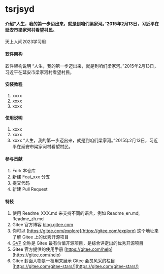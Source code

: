 # tsrjsyd

#### 介绍“人生，我的第一步迈出来，就是到咱们梁家河。”2015年2月13日，习近平在延安市梁家河村看望村民。


天上人间2023学习用

#### 软件架构
软件架构说明
“人生，我的第一步迈出来，就是到咱们梁家河。”2015年2月13日，习近平在延安市梁家河村看望村民。



#### 安装教程

1.  xxxx
2.  xxxx
3.  xxxx

#### 使用说明

1.  xxxx
2.  xxxx
3.  xxxx
“人生，我的第一步迈出来，就是到咱们梁家河。”2015年2月13日，习近平在延安市梁家河村看望村民。


#### 参与贡献

1.  Fork 本仓库
2.  新建 Feat_xxx 分支
3.  提交代码
4.  新建 Pull Request


#### 特技

1.  使用 Readme\_XXX.md 来支持不同的语言，例如 Readme\_en.md, Readme\_zh.md
2.  Gitee 官方博客 [blog.gitee.com](https://blog.gitee.com)
3.  你可以 [https://gitee.com/explore](https://gitee.com/explore) 这个地址来了解 Gitee 上的优秀开源项目
4.  [GVP](https://gitee.com/gvp) 全称是 Gitee 最有价值开源项目，是综合评定出的优秀开源项目
5.  Gitee 官方提供的使用手册 [https://gitee.com/help](https://gitee.com/help)
6.  Gitee 封面人物是一档用来展示 Gitee 会员风采的栏目 [https://gitee.com/gitee-stars/](https://gitee.com/gitee-stars/)
